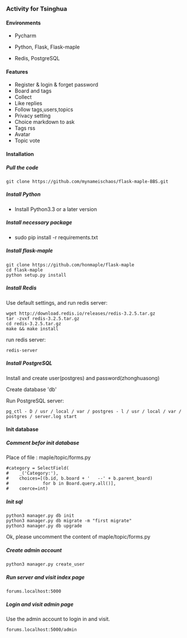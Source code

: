 ### Activity for Tsinghua

#### Environments

* Pycharm

* Python, Flask, Flask-maple

* Redis, PostgreSQL


#### Features

* Register & login & forget password
* Board and tags
* Collect
* Like replies
* Follow tags,users,topics
* Privacy setting
* Choice markdown to ask
* Tags rss
* Avatar
* Topic vote

#### Installation

##### Pull the code

```
git clone https://github.com/mynameischaos/flask-maple-BBS.git

```

##### Install Python

* Install Python3.3 or a later version

##### Install necessary package

* sudo pip install -r requirements.txt

##### Install flask-maple

```
git clone https://github.com/honmaple/flask-maple
cd flask-maple
python setup.py install
```
##### Install Redis

Use default settings, and run redis server:

```
wget http://download.redis.io/releases/redis-3.2.5.tar.gz
tar -zvxf redis-3.2.5.tar.gz
cd redis-3.2.5.tar.gz
make && make install
```

run redis server:

```
redis-server
```

##### Install PostgreSQL

Install and create user(postgres) and password(zhonghuasong)

Create database 'db'

Run PostgreSQL server:

```
pg_ctl - D / usr / local / var / postgres - l / usr / local / var / postgres / server.log start
```

#### Init database

##### Comment befor init database

Place of file : maple/topic/forms.py

```
#category = SelectField(
#    _('Category:'),
#    choices=[(b.id, b.board + '   --' + b.parent_board)
#             for b in Board.query.all()],
#    coerce=int)
```

##### Init sql

```
python3 manager.py db init
python3 manager.py db migrate -m "first migrate"
python3 manager.py db upgrade
```

Ok, please uncomment the content of maple/topic/forms.py

##### Create admin account

```
python3 manager.py create_user
```

##### Run server and visit index page

```
forums.localhost:5000
```

##### Login and visit admin page

Use the admin account to login in and visit.

```
forums.localhost:5000/admin
```





